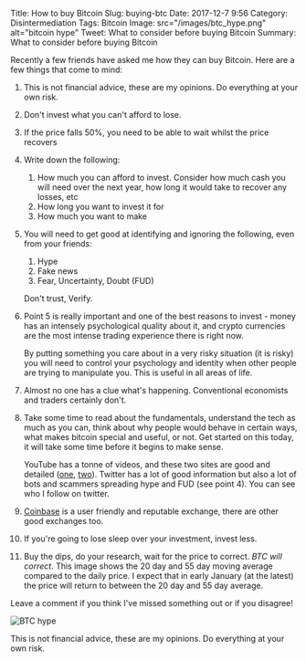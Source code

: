 Title: How to buy Bitcoin
Slug: buying-btc
Date: 2017-12-7 9:56
Category: Disintermediation 
Tags: Bitcoin
Image: src="/images/btc_hype.png" alt="bitcoin hype"
Tweet: What to consider before buying Bitcoin
Summary: What to consider before buying Bitcoin

Recently a few friends have asked me how they can buy Bitcoin. Here are a few things that come to mind:

1. This is not financial advice, these are my opinions. Do everything at your own risk.

2. Don't invest what you can't afford to lose.

3. If the price falls 50%, you need to be able to wait whilst the price recovers

4. Write down the following:

   1. How much you can afford to invest. Consider how much cash you will need over the next year, how long it would take to recover any losses, etc
   2. How long you want to invest it for
   3. How much you want to make

5. You will need to get good at identifying and ignoring the following, even from your friends:

   1. Hype
   2. Fake news 
   3. Fear, Uncertainty, Doubt (FUD) 

   Don't trust, Verify.

6. Point 5 is really important and one of the best reasons to invest - money has an intensely psychological quality about it, and crypto currencies are the most intense trading experience there is right now. 

   By putting something you care about in a very risky situation (it is risky) you will need to control your psychology and identity when other people are trying to manipulate you. This is useful in all areas of life.

7. Almost no one has a clue what's happening. Conventional economists and traders certainly don't.

8. Take some time to read about the fundamentals, understand the tech as much as you can, think about why people would behave in certain ways, what makes bitcoin special and useful, or not. Get started on this today, it will take some time before it begins to make sense.

   YouTube has a tonne of videos, and these two sites are good and detailed ([one](http://lopp.net/bitcoin.html), [two](http://nakamotoinstitute.org/)). 
   Twitter has a lot of good information but also a lot of bots and scammers spreading hype and FUD (see point 4). You can see who I follow on twitter.

9. [Coinbase](www.coinbase.com) is a user friendly and reputable exchange, there are other good exchanges too. 

10. If you're going to lose sleep over your investment, invest less.

11. Buy the dips, do your research, wait for the price to correct.  _BTC will correct_. This image shows the 20 day and 55 day moving average compared to the daily price. I expect that in early January (at the latest) the price will return to between the 20 day and 55 day average. 

Leave a comment if you think I've missed something out or if you disagree!

![BTC hype]({filename}../images/btc_hype.png)

This is not financial advice, these are my opinions. Do everything at your own risk.